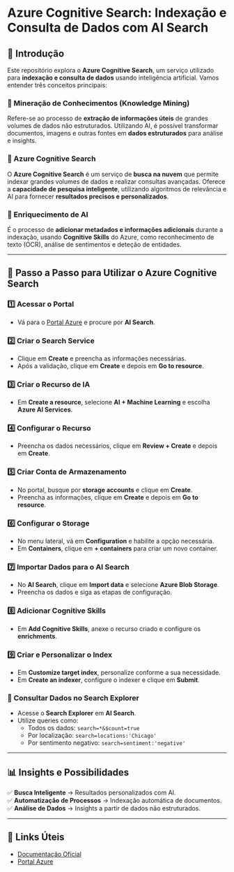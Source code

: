 # Azure Cognitive Search: Indexação e Consulta de Dados com AI Search

## 📌 Introdução
Este repositório explora o **Azure Cognitive Search**, um serviço utilizado para **indexação e consulta de dados** usando inteligência artificial. Vamos entender três conceitos principais:

### 🔹 Mineração de Conhecimentos (Knowledge Mining)  
Refere-se ao processo de **extração de informações úteis** de grandes volumes de dados não estruturados. Utilizando AI, é possível transformar documentos, imagens e outras fontes em **dados estruturados** para análise e insights.

### 🔹 Azure Cognitive Search  
O **Azure Cognitive Search** é um serviço de **busca na nuvem** que permite indexar grandes volumes de dados e realizar consultas avançadas. Oferece a **capacidade de pesquisa inteligente**, utilizando algoritmos de relevância e AI para fornecer **resultados precisos e personalizados**.

### 🔹 Enriquecimento de AI  
É o processo de **adicionar metadados e informações adicionais** durante a indexação, usando **Cognitive Skills** do Azure, como reconhecimento de texto (OCR), análise de sentimentos e deteção de entidades.

---

## 🚀 Passo a Passo para Utilizar o Azure Cognitive Search

### 1️⃣ Acessar o Portal  
- Vá para o [Portal Azure](https://portal.azure.com/#home) e procure por **AI Search**.

### 2️⃣ Criar o Search Service  
- Clique em **Create** e preencha as informações necessárias.  
- Após a validação, clique em **Create** e depois em **Go to resource**.

### 3️⃣ Criar o Recurso de IA  
- Em **Create a resource**, selecione **AI + Machine Learning** e escolha **Azure AI Services**.

### 4️⃣ Configurar o Recurso  
- Preencha os dados necessários, clique em **Review + Create** e depois em **Create**.

### 5️⃣ Criar Conta de Armazenamento  
- No portal, busque por **storage accounts** e clique em **Create**.  
- Preencha as informações, clique em **Create** e depois em **Go to resource**.

### 6️⃣ Configurar o Storage  
- No menu lateral, vá em **Configuration** e habilite a opção necessária.  
- Em **Containers**, clique em **+ containers** para criar um novo container.

### 7️⃣ Importar Dados para o AI Search  
- No **AI Search**, clique em **Import data** e selecione **Azure Blob Storage**.  
- Preencha os dados e siga as etapas de configuração.

### 8️⃣ Adicionar Cognitive Skills  
- Em **Add Cognitive Skills**, anexe o recurso criado e configure os **enrichments**.

### 9️⃣ Criar e Personalizar o Index  
- Em **Customize target index**, personalize conforme a sua necessidade.  
- Em **Create an indexer**, configure o indexer e clique em **Submit**.

### 🔎 Consultar Dados no Search Explorer  
- Acesse o **Search Explorer** em **AI Search**.  
- Utilize queries como:  
  - Todos os dados: `search=*&$count=true`  
  - Por localização: `search=locations:'Chicago'`  
  - Por sentimento negativo: `search=sentiment:'negative'`

---

## 📊 Insights e Possibilidades  
✅ **Busca Inteligente** → Resultados personalizados com AI.  
✅ **Automatização de Processos** → Indexação automática de documentos.  
✅ **Análise de Dados** → Insights a partir de dados não estruturados.

---

## 🔗 Links Úteis  
- [Documentação Oficial](https://aka.ms/ai900-ai-search)  
- [Portal Azure](https://portal.azure.com/#home)
